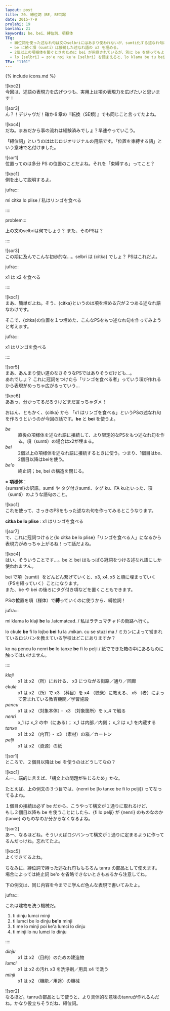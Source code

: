 ```yaml
---
layout: post
title: 20. 縛位詞（BE, BEI類）
date: 2015-7-9
prulahi: 19
bavlahi: 21
keywords: be、bei、縛位詞、項様体
TFq:
  - 縛位詞を使った述なれ句は文のselbriにはあまり使われないが、sumti化する述なれ句にかなり使われる。
  - be に続く項（sumti）は接続した述なれ語の x2 を埋める。
  - 2個以上の項様体を繋ぐときのために bei が用意されているが、別に be を使ってもよい。
  - lo [selbri] = zo'e noi ke'a [selbri] を踏まえると、lo klama be tu bei ti は zo'e noi ke'a klama tu ti とほぼ同意である。
TFa: "1101"
---
```

{% include icons.md %}

![koc2]  
今回は、述語の表現力を広げつつも、実用上は項の表現力を広げたいと思います！

![sor3]  
ん？！デジャヴだ！確か８章の『転換（SE類）』でも同じこと言ってたよね。

![koc4]  
だね。まあだから事の流れは経験済みでしょ？早速やっていこう。

「縛位詞」というのははじロジオリジナルの用語です。「位置を束縛する語」という意味で名付けました。

![sor1]  
位置ってのは多分 PS の位置のことだよね。それを「束縛する」ってこと？

![koc1]  
例を出して説明するよ。

jufra:::

mi citka lo plise / 私はリンゴを食べる

::::

problem:::

上の文のselbriは何でしょう？ また、そのPSは？

::::

![sor3]  
この期に及んでこんな初歩的な…。selbri は {citka} でしょ？ PSはこれだよ。

jufra:::

x1 は x2 を食べる

::::

![koc1]  
まあ、簡単だよね。そう、{citka}というのは項を埋める穴が２つある述なれ語なわけです。

そこで、{citka}の位置を１つ埋めた、こんなPSをもつ述なれ句を作ってみようと考えます。

jufra:::

x1 はリンゴを食べる

::::

![sor5]  
まあ、あんまり使い道のなさそうなPSではありそうだけども…。  
あれでしょ？ これに冠詞をつけたら「リンゴを食べる者」っていう項が作れるから表現がめっちゃ広がるっていう…

![koc6]  
ああっ、分かってるだろうけどまだ言っちゃダメ！

おほん、ともかく、{citka} から 「x1 はリンゴを食べる」というPSの述なれ句を作ろうというのが今回の話です。<b>be</b> と <b>bei</b> を使うよ。

<dl class="box valsi drani">
<dt><dfn>be</dfn></dt>
<dd >直後の項様体を述なれ語に接続して、より限定的なPSをもつ述なれ句を作る。項（sumti）の場合はx2が埋まる。</dd>
<dt><dfn>bei</dfn></dt>
<dd >2個以上の項様体を述なれ語に接続するときに使う。つまり、1個目はbe、2個目以降はbeiを使う。</dd>
<dt><dfn>be'o</dfn></dt>
<dd >終止詞；be, bei の構造を閉じる。</dd>
</dl>

<div class="box">
※ <b>項様体</b>：<br>{sumsmi}の訳語。sumti や タグ付きsumti、タグ ku、FA kuといった、項（sumti）のような語句のこと。
</div>


![koc1]  
これを使って、さっきのPSをもった述なれ句を作ってみるとこうなります。

<b>citka be lo plise</b> : x1 はリンゴを食べる

![sor7]  
で、これに冠詞つけると{lo citka be lo plise}「リンゴを食べる人」になるから表現力がめっちゃ上がるね！って話だよね。

![koc4]  
はい、そういうことです…。be と bei はもっぱら冠詞をつける述なれ語にしか使われません。

bei で項（sumti）をどんどん繋げていくと、x3, x4, x5 と順に埋まっていく（PSを縛っていく）ことになります。  
また、be や bei の後ろにタグ付き項などを置くこともできます。

PSの<b>位</b>置を項（様体）で<b>縛</b>っていくのに使うから、縛位詞！

jufra:::

mi klama lo klaji <b>be</b> la .latcmatcad. / 私はラチュマチャドの街路へ行く。

lo ckule <b>be</b> fi lo lojbo <b>bei</b> fu la .mikan. cu se stuzi ma / ミカンによって営まれているロジバンを教えている学校はどこにありますか？

ko na pencu lo nenri <b>be</b> lo tanxe <b>be</b> fi lo pelji / 紙でできた箱の中にあるものに触ってはいけません。

::::

<dl class="box valsi">
<dt><dfn>klaji</dfn></dt>
<dd >x1 は x2 （所）における、 x3 につながる街路／通り／回廊</dd>
<dt><dfn>ckule</dfn></dt>
<dd >x1 は x2 （所）で x3 （科目）を x4 （聴衆）に教える、 x5 （者）によって営まれている教育機関／学習施設</dd>
<dt><dfn>pencu</dfn></dt>
<dd >x1 は x2 （対象本体）・ x3 （対象箇所）を x_4 で触る</dd>
<dt><dfn>nenri</dfn></dt>
<dd >x_1 は x_2 の中（にある）；  x_1 は内部／内側；  x_2 は x_1 を内蔵する</dd>
<dt><dfn>tanxe</dfn></dt>
<dd >x1 は x2 （内容）・ x3 （素材）の箱／カートン</dd>
<dt><dfn>pelji</dfn></dt>
<dd >x1 は x2 （資源）の紙</dd>
</dl>

![sor1]  
ところで、２個目以降は bei を使うのはどうしてなの？

![koc1]  
んー、端的に言えば、「構文上の問題が生じるため」かな。

たとえば、上の例文の３つ目では、{nenri be [lo tanxe be fi lo pelji]} ってなってるよね。

１個目の接続は必ず be だから、こうやって構文が１通りに取れるけど、  
もし２個目以降も be を使うことにしたら、{fi lo pelji} が {nenri} のものなのか {tanxe} のものなのか分からなくなるよね。

![sor2]  
あー、なるほどね。そういえばロジバンって構文が１通りに定まるように作ってるんだっけね。忘れてたよ。

![koc5]  
よくできてるよね。

ちなみに、縛位詞で縛った述なれ句ももちろん tanru の部品として使えます。  
場合によっては終止詞 be'o を省略できないときもあるから注意してね。

下の例文は、同じ内容を今までに学んだ色んな表現で書いてみたよ。

jufra:::

これは建物を洗う機械だ。

1. ti dinju lumci minji
2. ti lumci be lo dinju **be'o** minji
3. ti me lo minji poi ke'a lumci lo dinju
4. ti minji lo nu lumci lo dinju

::::

<dl class="box valsi">
<dt><dfn>dinju</dfn></dt>
<dd >x1 は x2 （目的）のための建造物</dd>
<dt><dfn>lumci</dfn></dt>
<dd >x1 は x2 の汚れ x3 を洗浄剤／用具 x4 で洗う</dd>
<dt><dfn>minji</dfn></dt>
<dd >x1 は x2 （機能／用途）の機械</dd>
</dl>

![sor2]  
なるほど。tanruの部品として使うと、より具体的な意味のtanruが作れるんだね。かなり役立ちそうだね、縛位詞。
